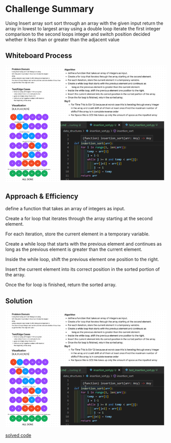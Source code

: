 # Challenge Summary

Using Insert array sort sort through an array
with the given input return the array in lowest to largest 
array
using a double loop iterate the first integer comparison to
the second loops integer and switch position decided whether it less than
or greater than the adjacent value
 
## Whiteboard Process

![White Board](./insert_sort.png)

## Approach & Efficiency

define a function that takes an array of integers as input.

Create a for loop that iterates through the array starting at the second element.

For each iteration, store the current element in a temporary variable.

Create a while loop that starts with the previous element and continues as long as the previous element is greater than the current element.

Inside the while loop, shift the previous element one position to the right.

Insert the current element into its correct position in the sorted portion of the array.

Once the for loop is finished, return the sorted array.

## Solution

![insertion Sort](./insert_sort.png)

[solved code](../../data_structures/insertion_sort.py)
